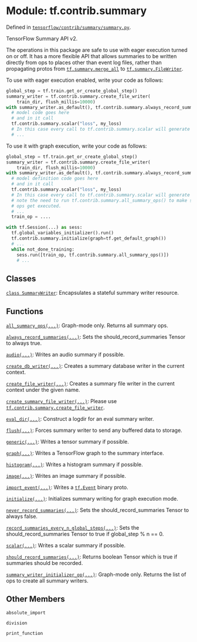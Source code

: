 <div itemscope itemtype="http://developers.google.com/ReferenceObject">
<meta itemprop="name" content="tf.contrib.summary" />
<meta itemprop="path" content="Stable" />
<meta itemprop="property" content="absolute_import"/>
<meta itemprop="property" content="division"/>
<meta itemprop="property" content="print_function"/>
</div>

# Module: tf.contrib.summary



Defined in [`tensorflow/contrib/summary/summary.py`](https://www.tensorflow.org/code/tensorflow/contrib/summary/summary.py).

TensorFlow Summary API v2.

The operations in this package are safe to use with eager execution turned on or
off. It has a more flexible API that allows summaries to be written directly
from ops to places other than event log files, rather than propagating protos
from <a href="../../tf/summary/merge_all.md"><code>tf.summary.merge_all</code></a> to <a href="../../tf/summary/FileWriter.md"><code>tf.summary.FileWriter</code></a>.

To use with eager execution enabled, write your code as follows:

```python
global_step = tf.train.get_or_create_global_step()
summary_writer = tf.contrib.summary.create_file_writer(
    train_dir, flush_millis=10000)
with summary_writer.as_default(), tf.contrib.summary.always_record_summaries():
  # model code goes here
  # and in it call
  tf.contrib.summary.scalar("loss", my_loss)
  # In this case every call to tf.contrib.summary.scalar will generate a record
  # ...
```

To use it with graph execution, write your code as follows:

```python
global_step = tf.train.get_or_create_global_step()
summary_writer = tf.contrib.summary.create_file_writer(
    train_dir, flush_millis=10000)
with summary_writer.as_default(), tf.contrib.summary.always_record_summaries():
  # model definition code goes here
  # and in it call
  tf.contrib.summary.scalar("loss", my_loss)
  # In this case every call to tf.contrib.summary.scalar will generate an op,
  # note the need to run tf.contrib.summary.all_summary_ops() to make sure these
  # ops get executed.
  # ...
  train_op = ....

with tf.Session(...) as sess:
  tf.global_variables_initializer().run()
  tf.contrib.summary.initialize(graph=tf.get_default_graph())
  # ...
  while not_done_training:
    sess.run([train_op, tf.contrib.summary.all_summary_ops()])
    # ...
```

## Classes

[`class SummaryWriter`](../../tf/contrib/summary/SummaryWriter.md): Encapsulates a stateful summary writer resource.

## Functions

[`all_summary_ops(...)`](../../tf/contrib/summary/all_summary_ops.md): Graph-mode only. Returns all summary ops.

[`always_record_summaries(...)`](../../tf/contrib/summary/always_record_summaries.md): Sets the should_record_summaries Tensor to always true.

[`audio(...)`](../../tf/contrib/summary/audio.md): Writes an audio summary if possible.

[`create_db_writer(...)`](../../tf/contrib/summary/create_db_writer.md): Creates a summary database writer in the current context.

[`create_file_writer(...)`](../../tf/contrib/summary/create_file_writer.md): Creates a summary file writer in the current context under the given name.

[`create_summary_file_writer(...)`](../../tf/contrib/summary/create_summary_file_writer.md): Please use <a href="../../tf/contrib/summary/create_file_writer.md"><code>tf.contrib.summary.create_file_writer</code></a>.

[`eval_dir(...)`](../../tf/contrib/summary/eval_dir.md): Construct a logdir for an eval summary writer.

[`flush(...)`](../../tf/contrib/summary/flush.md): Forces summary writer to send any buffered data to storage.

[`generic(...)`](../../tf/contrib/summary/generic.md): Writes a tensor summary if possible.

[`graph(...)`](../../tf/contrib/summary/graph.md): Writes a TensorFlow graph to the summary interface.

[`histogram(...)`](../../tf/contrib/summary/histogram.md): Writes a histogram summary if possible.

[`image(...)`](../../tf/contrib/summary/image.md): Writes an image summary if possible.

[`import_event(...)`](../../tf/contrib/summary/import_event.md): Writes a <a href="../../tf/Event.md"><code>tf.Event</code></a> binary proto.

[`initialize(...)`](../../tf/contrib/summary/initialize.md): Initializes summary writing for graph execution mode.

[`never_record_summaries(...)`](../../tf/contrib/summary/never_record_summaries.md): Sets the should_record_summaries Tensor to always false.

[`record_summaries_every_n_global_steps(...)`](../../tf/contrib/summary/record_summaries_every_n_global_steps.md): Sets the should_record_summaries Tensor to true if global_step % n == 0.

[`scalar(...)`](../../tf/contrib/summary/scalar.md): Writes a scalar summary if possible.

[`should_record_summaries(...)`](../../tf/contrib/summary/should_record_summaries.md): Returns boolean Tensor which is true if summaries should be recorded.

[`summary_writer_initializer_op(...)`](../../tf/contrib/summary/summary_writer_initializer_op.md): Graph-mode only. Returns the list of ops to create all summary writers.

## Other Members

`absolute_import`

`division`

`print_function`

